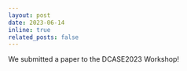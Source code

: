 ```yaml
---
layout: post
date: 2023-06-14
inline: true
related_posts: false
---
```


We submitted a paper to the DCASE2023 Workshop!
